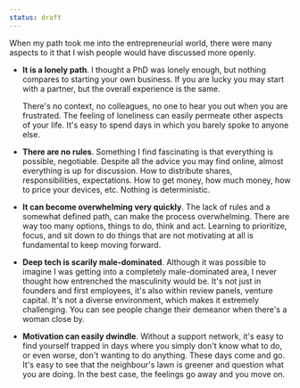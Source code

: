 ```yaml
---
status: draft
---
```

When my path took me into the entrepreneurial world, there were many aspects to it that I wish people would have discussed more openly. 

- **It is a lonely path**. I thought a PhD was lonely enough, but nothing compares to starting your own business. If you are lucky you may start with a partner, but the overall experience is the same. 

   There's no context, no colleagues, no one to hear you out when you are frustrated. The feeling of loneliness can easily permeate other aspects of your life. It's easy to spend days in which you barely spoke to anyone else. 

- **There are no rules**. Something I find fascinating is that everything is possible, negotiable. Despite all the advice you may find online, almost everything is up for discussion. How to distribute shares, responsibilities, expectations. How to get money, how much money, how to price your devices, etc. Nothing is deterministic. 

- **It can become overwhelming very quickly**. The lack of rules and a somewhat defined path, can make the process overwhelming. There are way too many options, things to do, think and act. Learning to prioritize, focus, and sit down to do things that are not motivating at all is fundamental to keep moving forward. 

- **Deep tech is scarily male-dominated**. Although it was possible to imagine I was getting into a completely male-dominated area, I never thought how entrenched the masculinity would be. It's not just in founders and first employees, it's also within review panels, venture capital. It's not a diverse environment, which makes it extremely challenging. You can see people change their demeanor when there's a woman close by. 
   
- **Motivation can easily dwindle**. Without a support network, it's easy to find yourself trapped in days where you simply don't know what to do, or even worse, don't wanting to do anything. These days come and go. It's easy to see that the neighbour's lawn is greener and question what you are doing. In the best case, the feelings go away and you move on. 

